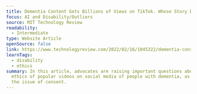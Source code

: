 ```yaml
---
title: Dementia Content Gets Billions of Views on TikTok. Whose Story Does It Tell?
focus: AI and Disability/Outliers
source: MIT Technology Review
readability:
  - Intermediate
type: Website Article
openSource: false
link: https://www.technologyreview.com/2022/02/16/1045322/dementia-consent-tiktok-online-ethics/
learnTags:
  - disability
  - ethics
summary: In this article, advocates are raising important questions about the
  ethics of popular videos on social media of people with dementia, as well as
  the issue of consent.
---
```

